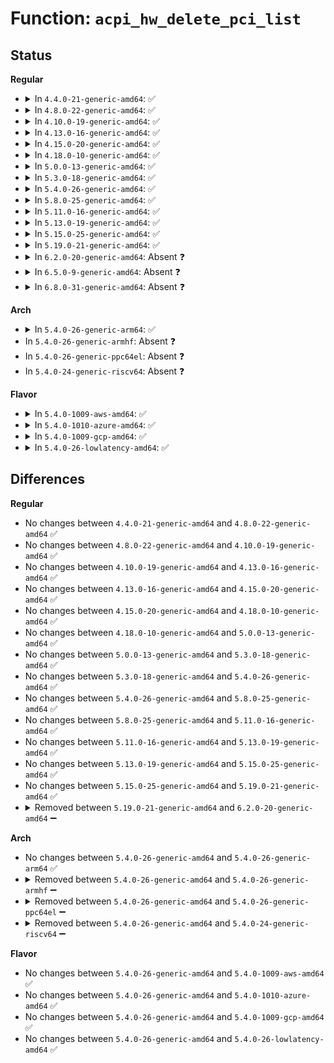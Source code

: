 # Function: <code>acpi_hw_delete_pci_list</code>

## Status
<b>Regular</b>
<ul>
<li>
<details>
<summary>In <code>4.4.0-21-generic-amd64</code>: ✅</summary>

```c
void acpi_hw_delete_pci_list(struct acpi_pci_device * list_head)
```

```json
{
  "name": "acpi_hw_delete_pci_list",
  "collision_type": "Unique Static",
  "inline_type": "No",
  "funcs": [
    {
      "addr": 18446744071583672396,
      "name": "acpi_hw_delete_pci_list",
      "external": false,
      "loc": "drivers/acpi/acpica/hwpci.c:298",
      "file": "drivers/acpi/acpica/hwpci.c",
      "inline": "seen, unknown",
      "caller_inline": [],
      "caller_func": [
        "drivers/acpi/acpica/hwpci.c:acpi_hw_derive_pci_id",
        "drivers/acpi/acpica/hwpci.c:acpi_hw_derive_pci_id"
      ]
    }
  ],
  "symbols": [
    {
      "addr": 18446744071583672396,
      "name": "acpi_hw_delete_pci_list",
      "section": ".text",
      "bind": "STB_LOCAL",
      "size": 32
    }
  ]
}
```
</details>
</li>
<li>
<details>
<summary>In <code>4.8.0-22-generic-amd64</code>: ✅</summary>

```c
void acpi_hw_delete_pci_list(struct acpi_pci_device * list_head)
```

```json
{
  "name": "acpi_hw_delete_pci_list",
  "collision_type": "Unique Static",
  "inline_type": "No",
  "funcs": [
    {
      "addr": 18446744071583995720,
      "name": "acpi_hw_delete_pci_list",
      "external": false,
      "loc": "drivers/acpi/acpica/hwpci.c:298",
      "file": "drivers/acpi/acpica/hwpci.c",
      "inline": "seen, unknown",
      "caller_inline": [],
      "caller_func": [
        "drivers/acpi/acpica/hwpci.c:acpi_hw_derive_pci_id",
        "drivers/acpi/acpica/hwpci.c:acpi_hw_derive_pci_id"
      ]
    }
  ],
  "symbols": [
    {
      "addr": 18446744071583995720,
      "name": "acpi_hw_delete_pci_list",
      "section": ".text",
      "bind": "STB_LOCAL",
      "size": 36
    }
  ]
}
```
</details>
</li>
<li>
<details>
<summary>In <code>4.10.0-19-generic-amd64</code>: ✅</summary>

```c
void acpi_hw_delete_pci_list(struct acpi_pci_device * list_head)
```

```json
{
  "name": "acpi_hw_delete_pci_list",
  "collision_type": "Unique Static",
  "inline_type": "No",
  "funcs": [
    {
      "addr": 18446744071584137168,
      "name": "acpi_hw_delete_pci_list",
      "external": false,
      "loc": "drivers/acpi/acpica/hwpci.c:298",
      "file": "drivers/acpi/acpica/hwpci.c",
      "inline": "seen, unknown",
      "caller_inline": [],
      "caller_func": [
        "drivers/acpi/acpica/hwpci.c:acpi_hw_derive_pci_id",
        "drivers/acpi/acpica/hwpci.c:acpi_hw_derive_pci_id"
      ]
    }
  ],
  "symbols": [
    {
      "addr": 18446744071584137168,
      "name": "acpi_hw_delete_pci_list",
      "section": ".text",
      "bind": "STB_LOCAL",
      "size": 36
    }
  ]
}
```
</details>
</li>
<li>
<details>
<summary>In <code>4.13.0-16-generic-amd64</code>: ✅</summary>

```c
void acpi_hw_delete_pci_list(struct acpi_pci_device * list_head)
```

```json
{
  "name": "acpi_hw_delete_pci_list",
  "collision_type": "Unique Static",
  "inline_type": "No",
  "funcs": [
    {
      "addr": 18446744071584204277,
      "name": "acpi_hw_delete_pci_list",
      "external": false,
      "loc": "drivers/acpi/acpica/hwpci.c:298",
      "file": "drivers/acpi/acpica/hwpci.c",
      "inline": "seen, unknown",
      "caller_inline": [],
      "caller_func": [
        "drivers/acpi/acpica/hwpci.c:acpi_hw_derive_pci_id",
        "drivers/acpi/acpica/hwpci.c:acpi_hw_derive_pci_id"
      ]
    }
  ],
  "symbols": [
    {
      "addr": 18446744071584204277,
      "name": "acpi_hw_delete_pci_list",
      "section": ".text",
      "bind": "STB_LOCAL",
      "size": 36
    }
  ]
}
```
</details>
</li>
<li>
<details>
<summary>In <code>4.15.0-20-generic-amd64</code>: ✅</summary>

```c
void acpi_hw_delete_pci_list(struct acpi_pci_device * list_head)
```

```json
{
  "name": "acpi_hw_delete_pci_list",
  "collision_type": "Unique Static",
  "inline_type": "No",
  "funcs": [
    {
      "addr": 18446744071584533263,
      "name": "acpi_hw_delete_pci_list",
      "external": false,
      "loc": "drivers/acpi/acpica/hwpci.c:298",
      "file": "drivers/acpi/acpica/hwpci.c",
      "inline": "seen, unknown",
      "caller_inline": [],
      "caller_func": [
        "drivers/acpi/acpica/hwpci.c:acpi_hw_derive_pci_id",
        "drivers/acpi/acpica/hwpci.c:acpi_hw_derive_pci_id"
      ]
    }
  ],
  "symbols": [
    {
      "addr": 18446744071584533263,
      "name": "acpi_hw_delete_pci_list",
      "section": ".text",
      "bind": "STB_LOCAL",
      "size": 36
    }
  ]
}
```
</details>
</li>
<li>
<details>
<summary>In <code>4.18.0-10-generic-amd64</code>: ✅</summary>

```c
void acpi_hw_delete_pci_list(struct acpi_pci_device * list_head)
```

```json
{
  "name": "acpi_hw_delete_pci_list",
  "collision_type": "Unique Static",
  "inline_type": "No",
  "funcs": [
    {
      "addr": 18446744071584757591,
      "name": "acpi_hw_delete_pci_list",
      "external": false,
      "loc": "drivers/acpi/acpica/hwpci.c:262",
      "file": "drivers/acpi/acpica/hwpci.c",
      "inline": "seen, unknown",
      "caller_inline": [],
      "caller_func": [
        "drivers/acpi/acpica/hwpci.c:acpi_hw_derive_pci_id",
        "drivers/acpi/acpica/hwpci.c:acpi_hw_derive_pci_id"
      ]
    }
  ],
  "symbols": [
    {
      "addr": 18446744071584757591,
      "name": "acpi_hw_delete_pci_list",
      "section": ".text",
      "bind": "STB_LOCAL",
      "size": 36
    }
  ]
}
```
</details>
</li>
<li>
<details>
<summary>In <code>5.0.0-13-generic-amd64</code>: ✅</summary>

```c
void acpi_hw_delete_pci_list(struct acpi_pci_device * list_head)
```

```json
{
  "name": "acpi_hw_delete_pci_list",
  "collision_type": "Unique Static",
  "inline_type": "No",
  "funcs": [
    {
      "addr": 18446744071584866970,
      "name": "acpi_hw_delete_pci_list",
      "external": false,
      "loc": "drivers/acpi/acpica/hwpci.c:262",
      "file": "drivers/acpi/acpica/hwpci.c",
      "inline": "seen, unknown",
      "caller_inline": [],
      "caller_func": [
        "drivers/acpi/acpica/hwpci.c:acpi_hw_derive_pci_id",
        "drivers/acpi/acpica/hwpci.c:acpi_hw_derive_pci_id"
      ]
    }
  ],
  "symbols": [
    {
      "addr": 18446744071584866970,
      "name": "acpi_hw_delete_pci_list",
      "section": ".text",
      "bind": "STB_LOCAL",
      "size": 36
    }
  ]
}
```
</details>
</li>
<li>
<details>
<summary>In <code>5.3.0-18-generic-amd64</code>: ✅</summary>

```c
void acpi_hw_delete_pci_list(struct acpi_pci_device * list_head)
```

```json
{
  "name": "acpi_hw_delete_pci_list",
  "collision_type": "Unique Static",
  "inline_type": "No",
  "funcs": [
    {
      "addr": 18446744071585070752,
      "name": "acpi_hw_delete_pci_list",
      "external": false,
      "loc": "drivers/acpi/acpica/hwpci.c:262",
      "file": "drivers/acpi/acpica/hwpci.c",
      "inline": "seen, unknown",
      "caller_inline": [],
      "caller_func": [
        "drivers/acpi/acpica/hwpci.c:acpi_hw_derive_pci_id",
        "drivers/acpi/acpica/hwpci.c:acpi_hw_derive_pci_id",
        "drivers/acpi/acpica/hwpci.c:acpi_hw_derive_pci_id"
      ]
    }
  ],
  "symbols": [
    {
      "addr": 18446744071585070752,
      "name": "acpi_hw_delete_pci_list",
      "section": ".text",
      "bind": "STB_LOCAL",
      "size": 36
    }
  ]
}
```
</details>
</li>
<li>
<details>
<summary>In <code>5.4.0-26-generic-amd64</code>: ✅</summary>

```c
void acpi_hw_delete_pci_list(struct acpi_pci_device * list_head)
```

```json
{
  "name": "acpi_hw_delete_pci_list",
  "collision_type": "Unique Static",
  "inline_type": "No",
  "funcs": [
    {
      "addr": 18446744071585207086,
      "name": "acpi_hw_delete_pci_list",
      "external": false,
      "loc": "drivers/acpi/acpica/hwpci.c:262",
      "file": "drivers/acpi/acpica/hwpci.c",
      "inline": "seen, unknown",
      "caller_inline": [],
      "caller_func": [
        "drivers/acpi/acpica/hwpci.c:acpi_hw_derive_pci_id",
        "drivers/acpi/acpica/hwpci.c:acpi_hw_derive_pci_id",
        "drivers/acpi/acpica/hwpci.c:acpi_hw_derive_pci_id"
      ]
    }
  ],
  "symbols": [
    {
      "addr": 18446744071585207086,
      "name": "acpi_hw_delete_pci_list",
      "section": ".text",
      "bind": "STB_LOCAL",
      "size": 36
    }
  ]
}
```
</details>
</li>
<li>
<details>
<summary>In <code>5.8.0-25-generic-amd64</code>: ✅</summary>

```c
void acpi_hw_delete_pci_list(struct acpi_pci_device * list_head)
```

```json
{
  "name": "acpi_hw_delete_pci_list",
  "collision_type": "Unique Static",
  "inline_type": "No",
  "funcs": [
    {
      "addr": 18446744071585913314,
      "name": "acpi_hw_delete_pci_list",
      "external": false,
      "loc": "drivers/acpi/acpica/hwpci.c:262",
      "file": "drivers/acpi/acpica/hwpci.c",
      "inline": "seen, unknown",
      "caller_inline": [],
      "caller_func": [
        "drivers/acpi/acpica/hwpci.c:acpi_hw_build_pci_list",
        "drivers/acpi/acpica/hwpci.c:acpi_hw_build_pci_list",
        "drivers/acpi/acpica/hwpci.c:acpi_hw_derive_pci_id"
      ]
    }
  ],
  "symbols": [
    {
      "addr": 18446744071585913314,
      "name": "acpi_hw_delete_pci_list",
      "section": ".text",
      "bind": "STB_LOCAL",
      "size": 36
    }
  ]
}
```
</details>
</li>
<li>
<details>
<summary>In <code>5.11.0-16-generic-amd64</code>: ✅</summary>

```c
void acpi_hw_delete_pci_list(struct acpi_pci_device * list_head)
```

```json
{
  "name": "acpi_hw_delete_pci_list",
  "collision_type": "Unique Static",
  "inline_type": "No",
  "funcs": [
    {
      "addr": 18446744071586035076,
      "name": "acpi_hw_delete_pci_list",
      "external": false,
      "loc": "drivers/acpi/acpica/hwpci.c:262",
      "file": "drivers/acpi/acpica/hwpci.c",
      "inline": "seen, unknown",
      "caller_inline": [],
      "caller_func": [
        "drivers/acpi/acpica/hwpci.c:acpi_hw_build_pci_list",
        "drivers/acpi/acpica/hwpci.c:acpi_hw_build_pci_list",
        "drivers/acpi/acpica/hwpci.c:acpi_hw_derive_pci_id"
      ]
    }
  ],
  "symbols": [
    {
      "addr": 18446744071586035076,
      "name": "acpi_hw_delete_pci_list",
      "section": ".text",
      "bind": "STB_LOCAL",
      "size": 36
    }
  ]
}
```
</details>
</li>
<li>
<details>
<summary>In <code>5.13.0-19-generic-amd64</code>: ✅</summary>

```c
void acpi_hw_delete_pci_list(struct acpi_pci_device * list_head)
```

```json
{
  "name": "acpi_hw_delete_pci_list",
  "collision_type": "Unique Static",
  "inline_type": "No",
  "funcs": [
    {
      "addr": 18446744071585912009,
      "name": "acpi_hw_delete_pci_list",
      "external": false,
      "loc": "drivers/acpi/acpica/hwpci.c:262",
      "file": "drivers/acpi/acpica/hwpci.c",
      "inline": "seen, unknown",
      "caller_inline": [],
      "caller_func": [
        "drivers/acpi/acpica/hwpci.c:acpi_hw_derive_pci_id",
        "drivers/acpi/acpica/hwpci.c:acpi_hw_derive_pci_id"
      ]
    }
  ],
  "symbols": [
    {
      "addr": 18446744071585912009,
      "name": "acpi_hw_delete_pci_list",
      "section": ".text",
      "bind": "STB_LOCAL",
      "size": 36
    }
  ]
}
```
</details>
</li>
<li>
<details>
<summary>In <code>5.15.0-25-generic-amd64</code>: ✅</summary>

```c
void acpi_hw_delete_pci_list(struct acpi_pci_device * list_head)
```

```json
{
  "name": "acpi_hw_delete_pci_list",
  "collision_type": "Unique Static",
  "inline_type": "No",
  "funcs": [
    {
      "addr": 18446744071586400088,
      "name": "acpi_hw_delete_pci_list",
      "external": false,
      "loc": "drivers/acpi/acpica/hwpci.c:262",
      "file": "drivers/acpi/acpica/hwpci.c",
      "inline": "seen, unknown",
      "caller_inline": [],
      "caller_func": [
        "drivers/acpi/acpica/hwpci.c:acpi_hw_derive_pci_id",
        "drivers/acpi/acpica/hwpci.c:acpi_hw_derive_pci_id"
      ]
    }
  ],
  "symbols": [
    {
      "addr": 18446744071586400088,
      "name": "acpi_hw_delete_pci_list",
      "section": ".text",
      "bind": "STB_LOCAL",
      "size": 36
    }
  ]
}
```
</details>
</li>
<li>
<details>
<summary>In <code>5.19.0-21-generic-amd64</code>: ✅</summary>

```c
void acpi_hw_delete_pci_list(struct acpi_pci_device * list_head)
```

```json
{
  "name": "acpi_hw_delete_pci_list",
  "collision_type": "Unique Static",
  "inline_type": "No",
  "funcs": [
    {
      "addr": 18446744071587649380,
      "name": "acpi_hw_delete_pci_list",
      "external": false,
      "loc": "drivers/acpi/acpica/hwpci.c:262",
      "file": "drivers/acpi/acpica/hwpci.c",
      "inline": "seen, unknown",
      "caller_inline": [],
      "caller_func": [
        "drivers/acpi/acpica/hwpci.c:acpi_hw_derive_pci_id",
        "drivers/acpi/acpica/hwpci.c:acpi_hw_derive_pci_id"
      ]
    }
  ],
  "symbols": [
    {
      "addr": 18446744071587649380,
      "name": "acpi_hw_delete_pci_list",
      "section": ".text",
      "bind": "STB_LOCAL",
      "size": 48
    }
  ]
}
```
</details>
</li>
<li>
<details>
<summary>In <code>6.2.0-20-generic-amd64</code>: Absent ❓</summary>

```json
{
  "name": "acpi_hw_delete_pci_list",
  "collision_type": "Unique Static",
  "inline_type": "Full",
  "funcs": [
    {
      "addr": 18446744071588952481,
      "name": "acpi_hw_delete_pci_list",
      "external": false,
      "loc": "drivers/acpi/acpica/hwpci.c:262",
      "file": "drivers/acpi/acpica/hwpci.c",
      "inline": "not declared, inlined",
      "caller_inline": [
        "drivers/acpi/acpica/hwpci.c:acpi_hw_build_pci_list",
        "drivers/acpi/acpica/hwpci.c:acpi_hw_build_pci_list",
        "drivers/acpi/acpica/hwpci.c:acpi_hw_derive_pci_id"
      ],
      "caller_func": []
    }
  ],
  "symbols": []
}
```
</details>
</li>
<li>
<details>
<summary>In <code>6.5.0-9-generic-amd64</code>: Absent ❓</summary>

```json
{
  "name": "acpi_hw_delete_pci_list",
  "collision_type": "Unique Static",
  "inline_type": "Full",
  "funcs": [
    {
      "addr": 18446744071589242449,
      "name": "acpi_hw_delete_pci_list",
      "external": false,
      "loc": "drivers/acpi/acpica/hwpci.c:262",
      "file": "drivers/acpi/acpica/hwpci.c",
      "inline": "not declared, inlined",
      "caller_inline": [
        "drivers/acpi/acpica/hwpci.c:acpi_hw_build_pci_list",
        "drivers/acpi/acpica/hwpci.c:acpi_hw_build_pci_list",
        "drivers/acpi/acpica/hwpci.c:acpi_hw_derive_pci_id"
      ],
      "caller_func": []
    }
  ],
  "symbols": []
}
```
</details>
</li>
<li>
<details>
<summary>In <code>6.8.0-31-generic-amd64</code>: Absent ❓</summary>

```json
{
  "name": "acpi_hw_delete_pci_list",
  "collision_type": "Unique Static",
  "inline_type": "Full",
  "funcs": [
    {
      "addr": 18446744071589549066,
      "name": "acpi_hw_delete_pci_list",
      "external": false,
      "loc": "drivers/acpi/acpica/hwpci.c:262",
      "file": "drivers/acpi/acpica/hwpci.c",
      "inline": "not declared, inlined",
      "caller_inline": [
        "drivers/acpi/acpica/hwpci.c:acpi_hw_build_pci_list",
        "drivers/acpi/acpica/hwpci.c:acpi_hw_build_pci_list",
        "drivers/acpi/acpica/hwpci.c:acpi_hw_derive_pci_id"
      ],
      "caller_func": []
    }
  ],
  "symbols": []
}
```
</details>
</li>
</ul>
<b>Arch</b>
<ul>
<li>
<details>
<summary>In <code>5.4.0-26-generic-arm64</code>: ✅</summary>

```c
void acpi_hw_delete_pci_list(struct acpi_pci_device * list_head)
```

```json
{
  "name": "acpi_hw_delete_pci_list",
  "collision_type": "Unique Static",
  "inline_type": "No",
  "funcs": [
    {
      "addr": 18446603336497543188,
      "name": "acpi_hw_delete_pci_list",
      "external": false,
      "loc": "drivers/acpi/acpica/hwpci.c:262",
      "file": "drivers/acpi/acpica/hwpci.c",
      "inline": "seen, unknown",
      "caller_inline": [],
      "caller_func": [
        "drivers/acpi/acpica/hwpci.c:acpi_hw_derive_pci_id",
        "drivers/acpi/acpica/hwpci.c:acpi_hw_derive_pci_id"
      ]
    }
  ],
  "symbols": [
    {
      "addr": 18446603336497543188,
      "name": "acpi_hw_delete_pci_list",
      "section": ".text",
      "bind": "STB_LOCAL",
      "size": 60
    }
  ]
}
```
</details>
</li>
<li>
In <code>5.4.0-26-generic-armhf</code>: Absent ❓
</li>
<li>
In <code>5.4.0-26-generic-ppc64el</code>: Absent ❓
</li>
<li>
In <code>5.4.0-24-generic-riscv64</code>: Absent ❓
</li>
</ul>
<b>Flavor</b>
<ul>
<li>
<details>
<summary>In <code>5.4.0-1009-aws-amd64</code>: ✅</summary>

```c
void acpi_hw_delete_pci_list(struct acpi_pci_device * list_head)
```

```json
{
  "name": "acpi_hw_delete_pci_list",
  "collision_type": "Unique Static",
  "inline_type": "No",
  "funcs": [
    {
      "addr": 18446744071585078525,
      "name": "acpi_hw_delete_pci_list",
      "external": false,
      "loc": "drivers/acpi/acpica/hwpci.c:262",
      "file": "drivers/acpi/acpica/hwpci.c",
      "inline": "seen, unknown",
      "caller_inline": [],
      "caller_func": [
        "drivers/acpi/acpica/hwpci.c:acpi_hw_derive_pci_id",
        "drivers/acpi/acpica/hwpci.c:acpi_hw_derive_pci_id"
      ]
    }
  ],
  "symbols": [
    {
      "addr": 18446744071585078525,
      "name": "acpi_hw_delete_pci_list",
      "section": ".text",
      "bind": "STB_LOCAL",
      "size": 36
    }
  ]
}
```
</details>
</li>
<li>
<details>
<summary>In <code>5.4.0-1010-azure-amd64</code>: ✅</summary>

```c
void acpi_hw_delete_pci_list(struct acpi_pci_device * list_head)
```

```json
{
  "name": "acpi_hw_delete_pci_list",
  "collision_type": "Unique Static",
  "inline_type": "No",
  "funcs": [
    {
      "addr": 18446744071584993946,
      "name": "acpi_hw_delete_pci_list",
      "external": false,
      "loc": "drivers/acpi/acpica/hwpci.c:262",
      "file": "drivers/acpi/acpica/hwpci.c",
      "inline": "seen, unknown",
      "caller_inline": [],
      "caller_func": [
        "drivers/acpi/acpica/hwpci.c:acpi_hw_derive_pci_id",
        "drivers/acpi/acpica/hwpci.c:acpi_hw_derive_pci_id"
      ]
    }
  ],
  "symbols": [
    {
      "addr": 18446744071584993946,
      "name": "acpi_hw_delete_pci_list",
      "section": ".text",
      "bind": "STB_LOCAL",
      "size": 36
    }
  ]
}
```
</details>
</li>
<li>
<details>
<summary>In <code>5.4.0-1009-gcp-amd64</code>: ✅</summary>

```c
void acpi_hw_delete_pci_list(struct acpi_pci_device * list_head)
```

```json
{
  "name": "acpi_hw_delete_pci_list",
  "collision_type": "Unique Static",
  "inline_type": "No",
  "funcs": [
    {
      "addr": 18446744071585158670,
      "name": "acpi_hw_delete_pci_list",
      "external": false,
      "loc": "drivers/acpi/acpica/hwpci.c:262",
      "file": "drivers/acpi/acpica/hwpci.c",
      "inline": "seen, unknown",
      "caller_inline": [],
      "caller_func": [
        "drivers/acpi/acpica/hwpci.c:acpi_hw_derive_pci_id",
        "drivers/acpi/acpica/hwpci.c:acpi_hw_derive_pci_id",
        "drivers/acpi/acpica/hwpci.c:acpi_hw_derive_pci_id"
      ]
    }
  ],
  "symbols": [
    {
      "addr": 18446744071585158670,
      "name": "acpi_hw_delete_pci_list",
      "section": ".text",
      "bind": "STB_LOCAL",
      "size": 36
    }
  ]
}
```
</details>
</li>
<li>
<details>
<summary>In <code>5.4.0-26-lowlatency-amd64</code>: ✅</summary>

```c
void acpi_hw_delete_pci_list(struct acpi_pci_device * list_head)
```

```json
{
  "name": "acpi_hw_delete_pci_list",
  "collision_type": "Unique Static",
  "inline_type": "No",
  "funcs": [
    {
      "addr": 18446744071585264830,
      "name": "acpi_hw_delete_pci_list",
      "external": false,
      "loc": "drivers/acpi/acpica/hwpci.c:262",
      "file": "drivers/acpi/acpica/hwpci.c",
      "inline": "seen, unknown",
      "caller_inline": [],
      "caller_func": [
        "drivers/acpi/acpica/hwpci.c:acpi_hw_derive_pci_id",
        "drivers/acpi/acpica/hwpci.c:acpi_hw_derive_pci_id",
        "drivers/acpi/acpica/hwpci.c:acpi_hw_derive_pci_id"
      ]
    }
  ],
  "symbols": [
    {
      "addr": 18446744071585264830,
      "name": "acpi_hw_delete_pci_list",
      "section": ".text",
      "bind": "STB_LOCAL",
      "size": 36
    }
  ]
}
```
</details>
</li>
</ul>

## Differences
<b>Regular</b>
<ul>
<li>
No changes between <code>4.4.0-21-generic-amd64</code> and <code>4.8.0-22-generic-amd64</code> ✅
</li>
<li>
No changes between <code>4.8.0-22-generic-amd64</code> and <code>4.10.0-19-generic-amd64</code> ✅
</li>
<li>
No changes between <code>4.10.0-19-generic-amd64</code> and <code>4.13.0-16-generic-amd64</code> ✅
</li>
<li>
No changes between <code>4.13.0-16-generic-amd64</code> and <code>4.15.0-20-generic-amd64</code> ✅
</li>
<li>
No changes between <code>4.15.0-20-generic-amd64</code> and <code>4.18.0-10-generic-amd64</code> ✅
</li>
<li>
No changes between <code>4.18.0-10-generic-amd64</code> and <code>5.0.0-13-generic-amd64</code> ✅
</li>
<li>
No changes between <code>5.0.0-13-generic-amd64</code> and <code>5.3.0-18-generic-amd64</code> ✅
</li>
<li>
No changes between <code>5.3.0-18-generic-amd64</code> and <code>5.4.0-26-generic-amd64</code> ✅
</li>
<li>
No changes between <code>5.4.0-26-generic-amd64</code> and <code>5.8.0-25-generic-amd64</code> ✅
</li>
<li>
No changes between <code>5.8.0-25-generic-amd64</code> and <code>5.11.0-16-generic-amd64</code> ✅
</li>
<li>
No changes between <code>5.11.0-16-generic-amd64</code> and <code>5.13.0-19-generic-amd64</code> ✅
</li>
<li>
No changes between <code>5.13.0-19-generic-amd64</code> and <code>5.15.0-25-generic-amd64</code> ✅
</li>
<li>
No changes between <code>5.15.0-25-generic-amd64</code> and <code>5.19.0-21-generic-amd64</code> ✅
</li>
<li>
<details>
<summary>Removed between <code>5.19.0-21-generic-amd64</code> and <code>6.2.0-20-generic-amd64</code> ➖</summary>

```c
void acpi_hw_delete_pci_list(struct acpi_pci_device * list_head)
```
</details>
</li>
</ul>
<b>Arch</b>
<ul>
<li>
No changes between <code>5.4.0-26-generic-amd64</code> and <code>5.4.0-26-generic-arm64</code> ✅
</li>
<li>
<details>
<summary>Removed between <code>5.4.0-26-generic-amd64</code> and <code>5.4.0-26-generic-armhf</code> ➖</summary>

```c
void acpi_hw_delete_pci_list(struct acpi_pci_device * list_head)
```
</details>
</li>
<li>
<details>
<summary>Removed between <code>5.4.0-26-generic-amd64</code> and <code>5.4.0-26-generic-ppc64el</code> ➖</summary>

```c
void acpi_hw_delete_pci_list(struct acpi_pci_device * list_head)
```
</details>
</li>
<li>
<details>
<summary>Removed between <code>5.4.0-26-generic-amd64</code> and <code>5.4.0-24-generic-riscv64</code> ➖</summary>

```c
void acpi_hw_delete_pci_list(struct acpi_pci_device * list_head)
```
</details>
</li>
</ul>
<b>Flavor</b>
<ul>
<li>
No changes between <code>5.4.0-26-generic-amd64</code> and <code>5.4.0-1009-aws-amd64</code> ✅
</li>
<li>
No changes between <code>5.4.0-26-generic-amd64</code> and <code>5.4.0-1010-azure-amd64</code> ✅
</li>
<li>
No changes between <code>5.4.0-26-generic-amd64</code> and <code>5.4.0-1009-gcp-amd64</code> ✅
</li>
<li>
No changes between <code>5.4.0-26-generic-amd64</code> and <code>5.4.0-26-lowlatency-amd64</code> ✅
</li>
</ul>
